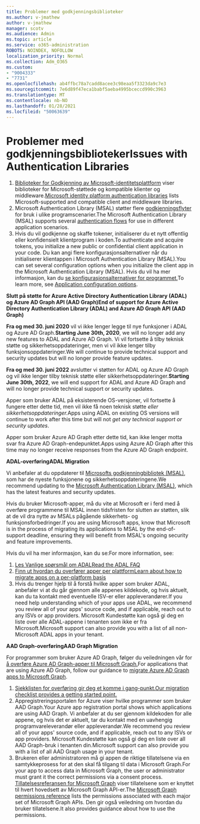 ```yaml
---
title: Problemer med godkjenningsbiblioteker
ms.author: v-jmathew
author: v-jmathew
manager: scotv
ms.audience: Admin
ms.topic: article
ms.service: o365-administration
ROBOTS: NOINDEX, NOFOLLOW
localization_priority: Normal
ms.collection: Adm_O365
ms.custom:
- "9004333"
- "7731"
ms.openlocfilehash: ab4ffbc78a7cadd8acee3c98eaa5f3323da9c7e3
ms.sourcegitcommit: 7e6d89f47eca1babf5aeba4995bceccd990c3963
ms.translationtype: MT
ms.contentlocale: nb-NO
ms.lasthandoff: 01/28/2021
ms.locfileid: "50063639"
---
```

# <a name="issues-with-authentication-libraries"></a><span data-ttu-id="a905e-102">Problemer med godkjenningsbiblioteker</span><span class="sxs-lookup"><span data-stu-id="a905e-102">Issues with Authentication Libraries</span></span>

1. <span data-ttu-id="a905e-103">[Biblioteker for Godkjenning av Microsoft-identitetsplattform](https://docs.microsoft.com/azure/active-directory/develop/reference-v2-libraries) viser biblioteker for Microsoft-støttede og kompatible klienter og middleware.</span><span class="sxs-lookup"><span data-stu-id="a905e-103">[Microsoft identity platform authentication libraries](https://docs.microsoft.com/azure/active-directory/develop/reference-v2-libraries) lists Microsoft-supported and compatible client and middleware libraries.</span></span>
2. <span data-ttu-id="a905e-104">Microsoft Authentication Library (MSAL) støtter flere [godkjenningsflyter](https://docs.microsoft.com/azure/active-directory/develop/msal-authentication-flows) for bruk i ulike programscenarier.</span><span class="sxs-lookup"><span data-stu-id="a905e-104">The Microsoft Authentication Library (MSAL) supports several [authentication flows](https://docs.microsoft.com/azure/active-directory/develop/msal-authentication-flows) for use in different application scenarios.</span></span>
3. <span data-ttu-id="a905e-105">Hvis du vil godkjenne og skaffe tokener, initialiserer du et nytt offentlig eller konfidensielt klientprogram i koden.</span><span class="sxs-lookup"><span data-stu-id="a905e-105">To authenticate and acquire tokens, you initialize a new public or confidential client application in your code.</span></span> <span data-ttu-id="a905e-106">Du kan angi flere konfigurasjonsalternativer når du initialiserer klientappen i Microsoft Authentication Library (MSAL).</span><span class="sxs-lookup"><span data-stu-id="a905e-106">You can set several configuration options when you initialize the client app in the Microsoft Authentication Library (MSAL).</span></span> <span data-ttu-id="a905e-107">Hvis du vil ha mer informasjon, kan du [se konfigurasjonsalternativer for programmet.](https://docs.microsoft.com/azure/active-directory/develop/msal-client-application-configuration)</span><span class="sxs-lookup"><span data-stu-id="a905e-107">To learn more, see [Application configuration options](https://docs.microsoft.com/azure/active-directory/develop/msal-client-application-configuration).</span></span>

<span data-ttu-id="a905e-108">**Slutt på støtte for Azure Active Directory Authentication Library (ADAL) og Azure AD Graph API (AAD Graph)**</span><span class="sxs-lookup"><span data-stu-id="a905e-108">**End of support for Azure Active Directory Authentication Library (ADAL) and Azure AD Graph API (AAD Graph)**</span></span>

<span data-ttu-id="a905e-109">**Fra og med 30. juni 2020** vil vi ikke lenger legge til nye funksjoner i ADAL og Azure AD Graph.</span><span class="sxs-lookup"><span data-stu-id="a905e-109">**Starting June 30th, 2020**, we will no longer add any new features to ADAL and Azure AD Graph.</span></span> <span data-ttu-id="a905e-110">Vi vil fortsette å tilby teknisk støtte og sikkerhetsoppdateringer, men vi vil ikke lenger tilby funksjonsoppdateringer.</span><span class="sxs-lookup"><span data-stu-id="a905e-110">We will continue to provide technical support and security updates but will no longer provide feature updates.</span></span>

<span data-ttu-id="a905e-111">**Fra og med 30. juni 2022** avslutter vi støtten for ADAL og Azure AD Graph og vil ikke lenger tilby teknisk støtte eller sikkerhetsoppdateringer.</span><span class="sxs-lookup"><span data-stu-id="a905e-111">**Starting June 30th, 2022**, we will end support for ADAL and Azure AD Graph and will no longer provide technical support or security updates.</span></span>

<span data-ttu-id="a905e-112">Apper som bruker ADAL på eksisterende OS-versjoner, vil fortsette å fungere etter dette tid, men vil ikke få noen teknisk støtte *eller sikkerhetsoppdateringer.*</span><span class="sxs-lookup"><span data-stu-id="a905e-112">Apps using ADAL on existing OS versions will continue to work after this time but will not *get any technical support or security updates*.</span></span>

<span data-ttu-id="a905e-113">Apper som bruker Azure AD Graph etter dette tid, kan ikke lenger motta svar fra Azure AD Graph-endepunktet.</span><span class="sxs-lookup"><span data-stu-id="a905e-113">Apps using Azure AD Graph after this time may no longer receive responses from the Azure AD Graph endpoint.</span></span>

<span data-ttu-id="a905e-114">**ADAL-overføring**</span><span class="sxs-lookup"><span data-stu-id="a905e-114">**ADAL Migration**</span></span>

<span data-ttu-id="a905e-115">Vi anbefaler at du oppdaterer til [Microsofts godkjenningbibliotek (MSAL)](https://docs.microsoft.com/azure/active-directory/develop/v2-overview), som har de nyeste funksjonene og sikkerhetsoppdateringene.</span><span class="sxs-lookup"><span data-stu-id="a905e-115">We recommend updating to the [Microsoft Authentication Library (MSAL)](https://docs.microsoft.com/azure/active-directory/develop/v2-overview), which has the latest features and security updates.</span></span>

<span data-ttu-id="a905e-116">Hvis du bruker Microsoft-apper, må du vite at Microsoft er i ferd med å overføre programmene til MSAL innen tidsfristen for slutten av støtten, slik at de vil dra nytte av MSALs pågående sikkerhets- og funksjonsforbedringer.</span><span class="sxs-lookup"><span data-stu-id="a905e-116">If you are using Microsoft apps, know that Microsoft is in the process of migrating its applications to MSAL by the end-of-support deadline, ensuring they will benefit from MSAL's ongoing security and feature improvements.</span></span>

<span data-ttu-id="a905e-117">Hvis du vil ha mer informasjon, kan du se:</span><span class="sxs-lookup"><span data-stu-id="a905e-117">For more information, see:</span></span>

1. [<span data-ttu-id="a905e-118">Les Vanlige spørsmål om ADAL</span><span class="sxs-lookup"><span data-stu-id="a905e-118">Read the ADAL FAQ</span></span>](https://docs.microsoft.com/azure/active-directory/develop/msal-migration#frequently-asked-questions-faq)
2. [<span data-ttu-id="a905e-119">Finn ut hvordan du overfører apper per plattform</span><span class="sxs-lookup"><span data-stu-id="a905e-119">Learn about how to migrate apps on a per-platform basis</span></span>](https://docs.microsoft.com/azure/active-directory/develop/msal-migration#frequently-asked-questions-faq)
3. <span data-ttu-id="a905e-120">Hvis du trenger hjelp til å forstå hvilke apper som bruker ADAL, anbefaler vi at du går gjennom alle appenes kildekode, og hvis aktuelt, kan du ta kontakt med eventuelle ISV-er eller appleverandører.</span><span class="sxs-lookup"><span data-stu-id="a905e-120">If you need help understanding which of your apps use ADAL, we recommend you review all of your apps' source code, and if applicable, reach out to any ISVs or app providers.</span></span> <span data-ttu-id="a905e-121">Microsoft Kundestøtte kan også gi deg en liste over alle ADAL-appene i tenanten som ikke er fra Microsoft.</span><span class="sxs-lookup"><span data-stu-id="a905e-121">Microsoft support can also provide you with a list of all non-Microsoft ADAL apps in your tenant.</span></span>

<span data-ttu-id="a905e-122">**AAD Graph-overføring**</span><span class="sxs-lookup"><span data-stu-id="a905e-122">**AAD Graph Migration**</span></span>

<span data-ttu-id="a905e-123">For programmer som bruker Azure AD Graph, følger du veiledningen vår for [å overføre Azure AD Graph-apper til Microsoft Graph.](https://docs.microsoft.com/graph/migrate-azure-ad-graph-overview)</span><span class="sxs-lookup"><span data-stu-id="a905e-123">For applications that are using Azure AD Graph, follow our guidance to [migrate Azure AD Graph apps to Microsoft Graph](https://docs.microsoft.com/graph/migrate-azure-ad-graph-overview).</span></span>

1. [<span data-ttu-id="a905e-124">Sjekklisten for overføring gir deg et komme i gang-punkt.</span><span class="sxs-lookup"><span data-stu-id="a905e-124">Our migration checklist provides a getting started point.</span></span>](https://docs.microsoft.com/graph/migrate-azure-ad-graph-planning-checklist)
2. <span data-ttu-id="a905e-125">Appregistreringsportalen for Azure viser hvilke programmer som bruker AAD Graph.</span><span class="sxs-lookup"><span data-stu-id="a905e-125">Your Azure app registration portal shows which applications are using AAD Graph.</span></span> <span data-ttu-id="a905e-126">Vi anbefaler at du ser gjennom kildekoden for alle appene, og hvis det er aktuelt, tar du kontakt med en uavhengig programvareleverandør eller appleverandør.</span><span class="sxs-lookup"><span data-stu-id="a905e-126">We recommend you review all of your apps' source code, and if applicable, reach out to any ISVs or app providers.</span></span> <span data-ttu-id="a905e-127">Microsoft Kundestøtte kan også gi deg en liste over all AAD Graph-bruk i tenanten din.</span><span class="sxs-lookup"><span data-stu-id="a905e-127">Microsoft support can also provide you with a list of all AAD Graph usage in your tenant.</span></span>
3. <span data-ttu-id="a905e-128">Brukeren eller administratoren må gi appen de riktige tillatelsene via en samtykkeprosess for at den skal få tilgang til data i Microsoft Graph.</span><span class="sxs-lookup"><span data-stu-id="a905e-128">For your app to access data in Microsoft Graph, the user or administrator must grant it the correct permissions via a consent process.</span></span> <span data-ttu-id="a905e-129">[Tillatelsesreferansen for Microsoft Graph](https://docs.microsoft.com/graph/permissions-reference) viser tillatelsene som er knyttet til hvert hovedsett av Microsoft Graph API-er.</span><span class="sxs-lookup"><span data-stu-id="a905e-129">The [Microsoft Graph permissions reference](https://docs.microsoft.com/graph/permissions-reference) lists the permissions associated with each major set of Microsoft Graph APIs.</span></span> <span data-ttu-id="a905e-130">Den gir også veiledning om hvordan du bruker tillatelsene.</span><span class="sxs-lookup"><span data-stu-id="a905e-130">It also provides guidance about how to use the permissions.</span></span>
